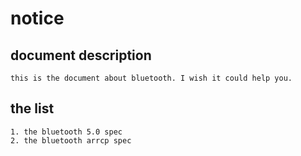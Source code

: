 # notice
## document description 
    this is the document about bluetooth. I wish it could help you.

## the list
    1. the bluetooth 5.0 spec
    2. the bluetooth arrcp spec 
